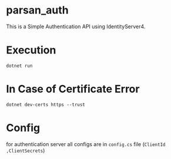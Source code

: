 # parsan_auth

This is a Simple Authentication API using IdentityServer4.

# Execution 

` dotnet run `

# In Case of Certificate Error 

` dotnet dev-certs https --trust `

# Config

for authentication server all configs are in `config.cs` file (`ClientId ,ClientSecrets`)
